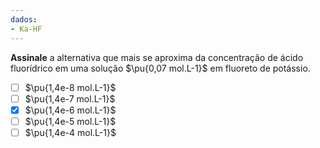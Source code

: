 ```yaml
---
dados:
- Ka-HF
---
```


**Assinale** a alternativa que mais se aproxima da concentração de ácido fluorídrico em uma solução $\pu{0,07 mol.L-1}$ em fluoreto de potássio.

- [ ] $\pu{1,4e-8 mol.L-1}$
- [ ] $\pu{1,4e-7 mol.L-1}$
- [x] $\pu{1,4e-6 mol.L-1}$
- [ ] $\pu{1,4e-5 mol.L-1}$
- [ ] $\pu{1,4e-4 mol.L-1}$
